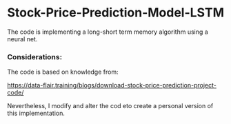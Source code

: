 # Stock-Price-Prediction-Model-LSTM
The code is implementing a long-short term memory algorithm using a neural net.

### Considerations:

The code is based on knowledge from:

https://data-flair.training/blogs/download-stock-price-prediction-project-code/

Nevertheless, I modify and alter the cod eto create a personal version of this implementation.
